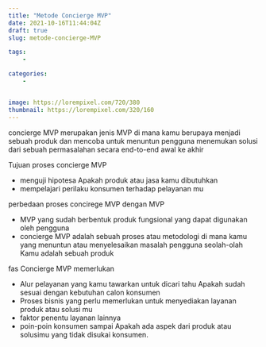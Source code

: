 ```yaml
---
title: "Metode Concierge MVP"
date: 2021-10-16T11:44:04Z
draft: true
slug: metode-concierge-MVP

tags:
    - 

categories:
    - 


image: https://lorempixel.com/720/380
thumbnail: https://lorempixel.com/320/160
---
```


concierge MVP merupakan jenis MVP di mana kamu berupaya menjadi sebuah produk dan mencoba untuk menuntun pengguna menemukan solusi dari sebuah permasalahan secara end-to-end awal ke akhir 

Tujuan proses concierge MVP 
- menguji hipotesa Apakah produk atau jasa kamu dibutuhkan 
- mempelajari perilaku konsumen terhadap pelayanan mu

perbedaan proses concirege MVP dengan MVP
- MVP yang sudah berbentuk produk fungsional yang dapat digunakan oleh pengguna  
- concierge MVP adalah sebuah proses atau metodologi di mana kamu yang menuntun atau menyelesaikan masalah pengguna seolah-olah Kamu adalah sebuah produk

fas Concierge MVP memerlukan
- Alur pelayanan yang kamu tawarkan untuk dicari tahu Apakah sudah sesuai dengan kebutuhan calon konsumen 
- Proses bisnis yang perlu memerlukan untuk menyediakan layanan produk atau solusi mu
- faktor penentu layanan lainnya 
-  poin-poin konsumen sampai Apakah ada aspek dari produk atau solusimu yang tidak disukai konsumen.